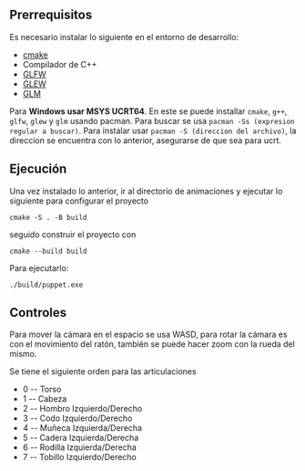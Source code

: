 ## Prerrequisitos
Es necesario instalar lo siguiente en el entorno de desarrollo:
* [cmake](https://cmake.org/)
* Compilador de C++
* [GLFW](https://www.glfw.org/)
* [GLEW](https://glew.sourceforge.net/)
* [GLM](https://github.com/g-truc/glm/releases)

Para **Windows usar MSYS UCRT64**. En este se puede installar `cmake`, `g++`, `glfw`, `glew` y `glm` usando pacman. Para buscar se usa ``pacman -Ss (expresion regular a buscar)``.
Para instalar usar ``pacman -S (direccion del archivo)``, la direccion se encuentra con lo anterior, asegurarse de que sea para ucrt.

## Ejecución

Una vez instalado lo anterior, ir al directorio de animaciones y ejecutar lo siguiente para configurar el proyecto

    cmake -S . -B build

seguido construir el proyecto con

    cmake --build build

Para ejecutarlo:

    ./build/puppet.exe


## Controles

Para mover la cámara en el espacio se usa WASD, para rotar la cámara es con el movimiento del ratón, también se puede hacer zoom con la rueda del mismo.

Se tiene el siguiente orden para las articulaciones
<!---
Esta lista se puede actualizar
-->

* 0 -- Torso
* 1 -- Cabeza
* 2 -- Hombro Izquierdo/Derecho
* 3 -- Codo Izquierdo/Derecho
* 4 -- Muñeca Izquierda/Derecha
* 5 -- Cadera Izquierda/Derecha
* 6 -- Rodilla Izquierda/Derecha
* 7 -- Tobillo Izquierdo/Derecho
